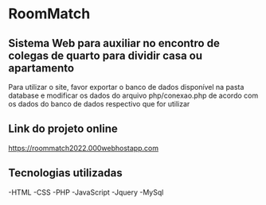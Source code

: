 # RoomMatch

## Sistema Web para auxiliar no encontro de colegas de quarto para dividir casa ou apartamento

Para utilizar o site, favor exportar o banco de dados disponível na pasta database e modificar os dados do arquivo php/conexao.php de acordo com os dados do banco de dados respectivo que for utilizar

## Link do projeto online 
https://roommatch2022.000webhostapp.com

## Tecnologias utilizadas

-HTML
-CSS
-PHP
-JavaScript
-Jquery
-MySql
